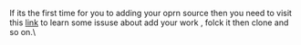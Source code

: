 If its the first time for you to adding your oprn source then you need to visit this [link]([url](https://www.firsttimersonly.com/)) to learn some issuse about add your work , folck it then clone and so on.\
